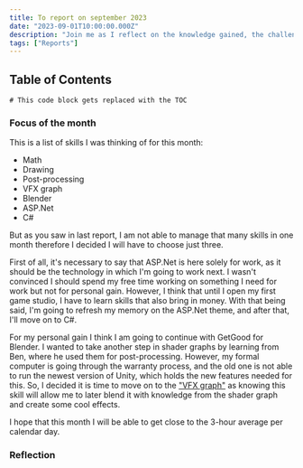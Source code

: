 ```yaml
---
title: To report on september 2023
date: "2023-09-01T10:00:00.000Z"
description: "Join me as I reflect on the knowledge gained, the challenges conquered, and the hours dedicated to learning various subjects during the month of September 2023"
tags: ["Reports"]
---
```


## Table of Contents

```toc
# This code block gets replaced with the TOC
```

### Focus of the month

This is a list of skills I was thinking of for this month:

* Math
* Drawing
* Post-processing
* VFX graph
* Blender
* ASP.Net
* C#

But as you saw in last report, I am not able to manage that many skills in one month therefore I decided I will have to choose just three. 

First of all, it's necessary to say that ASP.Net is here solely for work, as it should be the technology in which I'm going to work next. I wasn't convinced I should spend my free time working on something I need for work but not for personal gain. However, I think that until I open my first game studio, I have to learn skills that also bring in money. With that being said, I'm going to refresh my memory on the ASP.Net theme, and after that, I'll move on to C#.

For my personal gain I think I am going to continue with GetGood for Blender. I wanted to take another step in shader graphs by learning from Ben, where he used them for post-processing. However, my formal computer is going through the warranty process, and the old one is not able to run the newest version of Unity, which holds the new features needed for this. So, I decided it is time to move on to the ["VFX graph"](https://unity.com/visual-effect-graph) as knowing this skill will allow me to later blend it with knowledge from the shader graph and create some cool effects.

I hope that this month I will be able to get close to the 3-hour average per calendar day.

### Reflection

